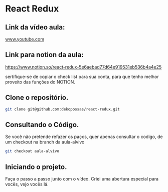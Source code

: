 # React Redux

## Link da vídeo aula:
www.youtube.com

## Link para notion da aula:
https://www.notion.so/react-redux-5e6aebad77d64e919531eb536b4a4e25

sertifique-se de copiar o check list para sua conta, para que tenho melhor proveito das funções do NOTION.

## Clone o repositório.
```bash
git clone git@github.com:dekopossas/react-redux.git
```

## Consultando o Código.
Se você não pretende refazer os paços, quer apenas consultar o codigo, de um checkout na branch da aula-alvivo
```bash
git checkout aula-alvivo
```

## Iniciando o projeto.
Faça o passo a passo junto com o vídeo. Criei uma abertura especial para vocês, vejo vocês lá.

